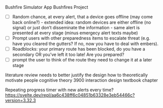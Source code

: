 Bushfire Simulator App
Bushfires Project

- [ ] Random chance, at every alert, that a device goes offline (may come back online?) - extended idea: random devices are either offline (no signal) or just don’t disseminate the information - same alert is presented at every stage (minus emergecy alert texts maybe)
- [ ] Prompt users with other preparedness items to escalate threat (e.g. have you cleared the gutters? If no, now you have to deal with embers).
- [ ] Roadblocks: your primary route has been blocked, do you have a secondary OR you’ve left it too late! Are you prepared?
- [ ] prompt the user to think of the route they need to change it at a later stage

literature review needs to better justify the design
how to theoretically motivate people cognitive theory 3900 interaction design textbook chapter

Repeating progress timer with new alerts every time?
https://svelte.dev/repl/aa6c438ff6c04851b63328e3eb54466c?version=3.32.3

